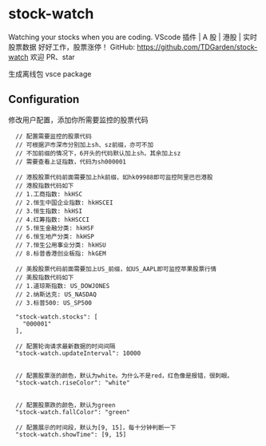 # stock-watch

Watching your stocks when you are coding.
VScode 插件 | A 股 | 港股 | 实时股票数据
好好工作，股票涨停！
GitHub: https://github.com/TDGarden/stock-watch 欢迎 PR、star

生成离线包
vsce package  
## Configuration

修改用户配置，添加你所需要监控的股票代码

```
  // 配置需要监控的股票代码
  // 可根据沪市深市分别加上sh、sz前缀，亦可不加
  // 不加前缀的情况下，6开头的代码默认加上sh，其余加上sz
  // 需要查看上证指数，代码为sh000001

  // 港股股票代码前面需要加上hk前缀，如hk09988即可监控阿里巴巴港股
  // 港股指数代码如下
  // 1.工商指数: hkHSC
  // 2.恒生中国企业指数: hkHSCEI
  // 3.恒生指数: hkHSI
  // 4.红筹指数: hkHSCCI
  // 5.恒生金融分类: hkHSF
  // 6.恒生地产分类: hkHSP
  // 7.恒生公用事业分类: hkHSU
  // 8.标普香港创业板指: hkGEM

  // 美股股票代码前面需要加上US_前缀，如US_AAPL即可监控苹果股票行情
  // 美股指数代码如下
  // 1.道琼斯指数: US_DOWJONES
  // 2.纳斯达克: US_NASDAQ
  // 3.标普500: US_SP500

  "stock-watch.stocks": [
    "000001"
  ],

  // 配置轮询请求最新数据的时间间隔
  "stock-watch.updateInterval": 10000


  // 配置股票涨的颜色，默认为white。为什么不是red，红色像是报错，很刺眼。
  "stock-watch.riseColor": "white"


  // 配置股票跌的颜色，默认为green
  "stock-watch.fallColor": "green"

  // 配置展示的时间段，默认为[9, 15]，每十分钟判断一下
  "stock-watch.showTime": [9, 15]


```
